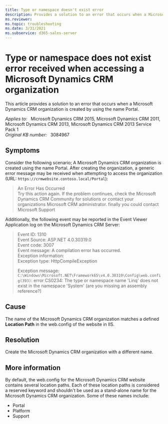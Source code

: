 ```yaml
---
title: Type or namespace doesn't exist error
description: Provides a solution to an error that occurs when a Microsoft Dynamics CRM organization is created by using the name Portal.
ms.reviewer: 
ms.topic: troubleshooting
ms.date: 3/31/2021
ms.subservice: d365-sales-server
---
```

# Type or namespace does not exist error received when accessing a Microsoft Dynamics CRM organization

This article provides a solution to an error that occurs when a Microsoft Dynamics CRM organization is created by using the name Portal.

_Applies to:_ &nbsp; Microsoft Dynamics CRM 2015, Microsoft Dynamics CRM 2011, Microsoft Dynamics CRM 2013, Microsoft Dynamics CRM 2013 Service Pack 1  
_Original KB number:_ &nbsp; 3084967

## Symptoms

Consider the following scenario; A Microsoft Dynamics CRM organization is created using the name Portal. After creating the organization, a generic error message may be received when attempting to access the organization (URL: `https://crmwebsite.contoso.local/Portal`):

> An Error Has Occurred  
Try this action again. If the problem continues, check the Microsoft Dynamics CRM Community for solutions or contact your organizations Microsoft CRM administrator. finally you could contact Microsoft Support

Additionally, the following event may be reported in the Event Viewer Application log on the Microsoft Dynamics CRM Server:

> Event ID: 1310  
Event Source: ASP.NET 4.0.30319.0  
Event code: 3007  
Event message: A compilation error has occurred.  
Exception information:  
Exception type: HttpCompileException  
>
> Exception message: `C:\Windows\Microsoft.NET\Framework65\v4.0.30319\Config\web.config(393)`: error CS0234: The type or namespace name 'Linq' does not exist in the namespace 'System' (are you missing an assembly reference?)

## Cause

The name of the Microsoft Dynamics CRM organization matches a defined **Location Path** in the web.config of the website in IIS.

## Resolution

Create the Microsoft Dynamics CRM organization with a different name.

## More information

By default, the web.config for the Microsoft Dynamics CRM website contains several location paths. Each of these location paths is considered a reserved keyword and shouldn't be used as a stand-alone name for the Microsoft Dynamics CRM organization. Some of these names include:

- Portal
- Platform
- Support
